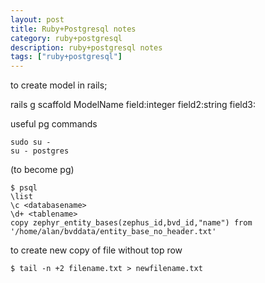```yaml
---
layout: post
title: Ruby+Postgresql notes
category: ruby+postgresql
description: ruby+postgresql notes
tags: ["ruby+postgresql"]
---
```


to create model in rails;

rails g scaffold ModelName field:integer field2:string field3:

useful pg commands


```
sudo su - 
su - postgres
```

(to become pg)


```
$ psql
\list
\c <databasename>
\d+ <tablename>
copy zephyr_entity_bases(zephus_id,bvd_id,"name") from '/home/alan/bvddata/entity_base_no_header.txt'
```


to create new copy of file without top row

```
$ tail -n +2 filename.txt > newfilename.txt
```
